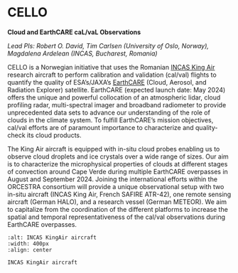# CELLO

**Cloud and EarthCARE caL/vaL Observations**

*Lead PIs: Robert O. David, Tim Carlsen (University of Oslo, Norway), Magdalena Ardelean (INCAS, Bucharest, Romania)*

CELLO is a Norwegian initiative that uses the Romanian [INCAS King Air](https://www.eufar.net/aircrafts/86) research aircraft to perform calibration and validation (cal/val) flights to quantify the quality of ESA’s/JAXA’s [EarthCARE](https://earth.esa.int/eogateway/missions/earthcare) (Cloud, Aerosol, and Radiation Explorer) satellite. EarthCARE (expected launch date: May 2024) offers the unique and powerful collocation of an atmospheric lidar, cloud profiling radar, multi-spectral imager and broadband radiometer to provide unprecedented data sets to advance our understanding of the role of clouds in the climate system. To fulfill EarthCARE’s mission objectives, cal/val efforts are of paramount importance to characterize and quality-check its cloud products.

The King Air aircraft is equipped with in-situ cloud probes enabling us to observe cloud droplets and ice crystals over a wide range of sizes. Our aim is to characterize the microphysical properties of clouds at different stages of convection around Cape Verde during multiple EarthCARE overpasses in August and September 2024. Joining the international efforts within the ORCESTRA consortium will provide a unique observational setup with two in-situ aircraft (INCAS King Air, French SAFIRE ATR-42), one remote sensing aircraft (German HALO), and a research vessel (German METEOR). We aim to capitalize from the coordination of the different platforms to increase the spatial and temporal representativeness of the cal/val observations during EarthCARE overpasses.

```{figure} /figures/INCAS_KingAir_plane.png
:alt: INCAS KingAir aircraft
:width: 400px
:align: center

INCAS KingAir aircraft
```
